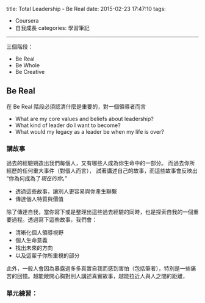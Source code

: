 title: Total Leadership - Be Real
date: 2015-02-23 17:47:10
tags:
 - Coursera
 - 自我成長
categories: 學習筆記

---

三個階段：

- Be Real
- Be Whole
- Be Creative

## Be Real

在 Be Real 階段必須認清什麼是重要的，對一個領導者而言

- What are my core values and beliefs about leadership?
- What kind of leader do I want to become?
- What would my legacy as a leader be
when my life is over?

### 講故事

過去的經驗朔造出我們每個人，又有哪些人成為你生命中的一部分。
而過去你所經歷的任何重大事件（對個人而言），
試著講述自己的故事，而這些故事會反映出 “你為何成為了*現在的你*。”

- 透過這些故事，讓別人更容易與你產生聯繫
- 傳達個人特質與價值

除了傳達自我，當你寫下或是整理出這些過去經驗的同時，也是探索自我的一個重要過程。透過寫下這些故事，我們會：

- 清晰化個人領導視野
- 個人生命意義
- 找出未來的方向
- 以及這輩子你所重視的部分

此外，一般人會因為暴露過多多真實自我而感到害怕（包括筆者），特別是一些痛苦的回憶。越能敞開心胸對別人講述真實故事，越能拉近人與人之間的距離，



### 單元練習：



